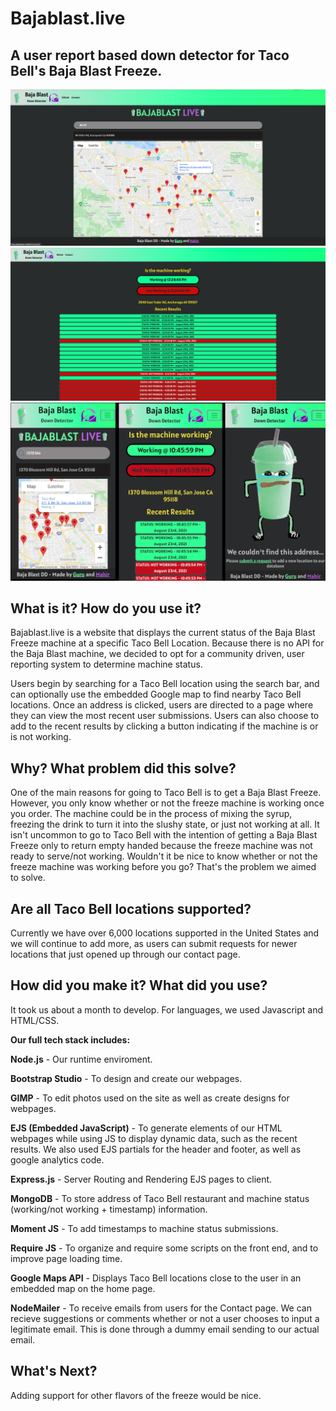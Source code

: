 # Bajablast.live
## A user report based down detector for Taco Bell's Baja Blast Freeze.
<p>
  <img src="https://raw.githubusercontent.com/gurubac/Baja-Blast-DD/main/public/img/HomepageScreenshot.png" />
    <img src="https://raw.githubusercontent.com/gurubac/Baja-Blast-DD/main/public/img/ResultsScreenshot.png" />
        <img src="https://raw.githubusercontent.com/gurubac/Baja-Blast-DD/main/public/img/MobileShowcase.png" />
</p>

## What is it? How do you use it?
Bajablast.live is a website that displays the current status of the Baja Blast Freeze machine at a specific Taco Bell Location. Because there is no API for the Baja Blast machine, we decided to opt for a community driven, user reporting system to determine machine status. 

Users begin by searching for a Taco Bell location using the search bar, and can optionally use the embedded Google map to find nearby Taco Bell locations. Once an address is clicked, users are directed to a page where they can view the most recent user submissions. Users can also choose to add to the recent results by clicking a button indicating if the machine is or is not working. 
## Why? What problem did this solve?
One of the main reasons for going to Taco Bell is to get a Baja Blast Freeze. However, you only know whether or not the freeze machine is working once you order. The machine could be in the process of mixing the syrup, freezing the drink to turn it into the slushy state, or just not working at all. It isn't uncommon to go to Taco Bell with the intention of getting a Baja Blast Freeze only to return empty handed because the freeze machine was not ready to serve/not working. Wouldn't it be nice to know whether or not the freeze machine was working before you go? That's the problem we aimed to solve. 

## Are all Taco Bell locations supported?
Currently we have over 6,000 locations supported in the United States and we will continue to add more, as users can submit requests for newer locations that just opened up through our contact page.

## How did you make it? What did you use?
It took us about a month to develop. For languages, we used Javascript and HTML/CSS.

**Our full tech stack includes:**

**Node.js** - Our runtime enviroment.

**Bootstrap Studio** - To design and create our webpages.

**GIMP** -  To edit photos used on the site as well as create designs for webpages. 

**EJS (Embedded JavaScript)** - To generate elements of our HTML webpages while using JS to display dynamic data, such as the recent results. We also used EJS partials for the header and footer, as well as google analytics code.

**Express.js** - Server Routing and Rendering EJS pages to client.

**MongoDB** - To store address of Taco Bell restaurant and machine status (working/not working + timestamp) information.

**Moment JS** - To add timestamps to machine status submissions.

**Require JS** - To organize and require some scripts on the front end, and to improve page loading time.

**Google Maps API** - Displays Taco Bell locations close to the user in an embedded map on the home page. 

**NodeMailer** - To receive emails from users for the Contact page. We can recieve suggestions or comments whether or not a user chooses to input a legitimate email. This is done through a dummy email sending to our actual email.

## What's Next? 
Adding support for other flavors of the freeze would be nice. 